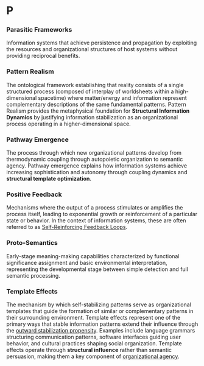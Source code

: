 # P

### Parasitic Frameworks
Information systems that achieve persistence and propagation by exploiting the resources and organizational structures of host systems without providing reciprocal benefits.

### Pattern Realism
The ontological framework establishing that reality consists of a single structured process (composed of interplay of worldsheets within a high-dimensional spacetime) where matter/energy and information represent complementary descriptions of the same fundamental patterns. Pattern Realism provides the metaphysical foundation for **Structural Information Dynamics** by justifying information stabilization as an organizational process operating in a higher-dimensional space.

### Pathway Emergence
The process through which new organizational patterns develop from thermodynamic coupling through autopoietic organization to semantic agency. Pathway emergence explains how information systems achieve increasing sophistication and autonomy through coupling dynamics and **structural template optimization**.

### Positive Feedback
Mechanisms where the output of a process stimulates or amplifies the process itself, leading to exponential growth or reinforcement of a particular state or behavior. In the context of information systems, these are often referred to as [Self-Reinforcing Feedback Loops](S.md#self-reinforcing-feedback-loops-in-information-systems).

### Proto-Semantics
Early-stage meaning-making capabilities characterized by functional significance assignment and basic environmental interpretation, representing the developmental stage between simple detection and full semantic processing.

### Template Effects
The mechanism by which self-stabilizing patterns serve as organizational templates that guide the formation of similar or complementary patterns in their surrounding environment. Template effects represent one of the primary ways that stable information patterns extend their influence through the [outward stabilization propensity](O.md#outward-stabilization-propensity). Examples include language grammars structuring communication patterns, software interfaces guiding user behavior, and cultural practices shaping social organization. Template effects operate through **structural influence** rather than semantic persuasion, making them a key component of [organizational agency](O.md#organizational-agency).
